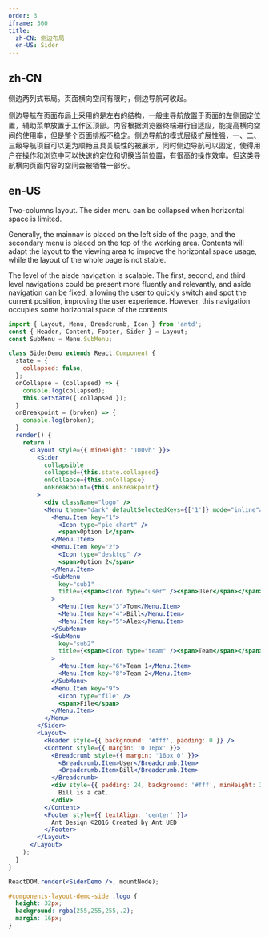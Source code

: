 ```yaml
---
order: 3
iframe: 360
title:
  zh-CN: 侧边布局
  en-US: Sider
---
```


## zh-CN

侧边两列式布局。页面横向空间有限时，侧边导航可收起。

侧边导航在页面布局上采用的是左右的结构，一般主导航放置于页面的左侧固定位置，辅助菜单放置于工作区顶部。内容根据浏览器终端进行自适应，能提高横向空间的使用率，但是整个页面排版不稳定。侧边导航的模式层级扩展性强，一、二、三级导航项目可以更为顺畅且具关联性的被展示，同时侧边导航可以固定，使得用户在操作和浏览中可以快速的定位和切换当前位置，有很高的操作效率。但这类导航横向页面内容的空间会被牺牲一部份。

## en-US

Two-columns layout. The sider menu can be collapsed when horizontal space is limited.

Generally, the mainnav is placed on the left side of the page, and the secondary menu is placed on the top of the working area. Contents will adapt the layout to the viewing area to improve the horizontal space usage, while the layout of the whole page is not stable.

The level of the aisde navigation is scalable. The first, second, and third level navigations could be present more fluently and relevantly, and aside navigation can be fixed, allowing the user to quickly switch and spot the current position, improving the user experience. However, this navigation occupies some horizontal space of the contents

````jsx
import { Layout, Menu, Breadcrumb, Icon } from 'antd';
const { Header, Content, Footer, Sider } = Layout;
const SubMenu = Menu.SubMenu;

class SiderDemo extends React.Component {
  state = {
    collapsed: false,
  };
  onCollapse = (collapsed) => {
    console.log(collapsed);
    this.setState({ collapsed });
  }
  onBreakpoint = (broken) => {
    console.log(broken);
  }
  render() {
    return (
      <Layout style={{ minHeight: '100vh' }}>
        <Sider
          collapsible
          collapsed={this.state.collapsed}
          onCollapse={this.onCollapse}
          onBreakpoint={this.onBreakpoint}
        >
          <div className="logo" />
          <Menu theme="dark" defaultSelectedKeys={['1']} mode="inline">
            <Menu.Item key="1">
              <Icon type="pie-chart" />
              <span>Option 1</span>
            </Menu.Item>
            <Menu.Item key="2">
              <Icon type="desktop" />
              <span>Option 2</span>
            </Menu.Item>
            <SubMenu
              key="sub1"
              title={<span><Icon type="user" /><span>User</span></span>}
            >
              <Menu.Item key="3">Tom</Menu.Item>
              <Menu.Item key="4">Bill</Menu.Item>
              <Menu.Item key="5">Alex</Menu.Item>
            </SubMenu>
            <SubMenu
              key="sub2"
              title={<span><Icon type="team" /><span>Team</span></span>}
            >
              <Menu.Item key="6">Team 1</Menu.Item>
              <Menu.Item key="8">Team 2</Menu.Item>
            </SubMenu>
            <Menu.Item key="9">
              <Icon type="file" />
              <span>File</span>
            </Menu.Item>
          </Menu>
        </Sider>
        <Layout>
          <Header style={{ background: '#fff', padding: 0 }} />
          <Content style={{ margin: '0 16px' }}>
            <Breadcrumb style={{ margin: '16px 0' }}>
              <Breadcrumb.Item>User</Breadcrumb.Item>
              <Breadcrumb.Item>Bill</Breadcrumb.Item>
            </Breadcrumb>
            <div style={{ padding: 24, background: '#fff', minHeight: 360 }}>
              Bill is a cat.
            </div>
          </Content>
          <Footer style={{ textAlign: 'center' }}>
            Ant Design ©2016 Created by Ant UED
          </Footer>
        </Layout>
      </Layout>
    );
  }
}

ReactDOM.render(<SiderDemo />, mountNode);
````

````css
#components-layout-demo-side .logo {
  height: 32px;
  background: rgba(255,255,255,.2);
  margin: 16px;
}
````
